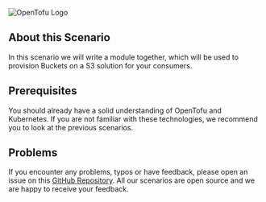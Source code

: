 ![OpenTofu Logo](https://raw.githubusercontent.com/opentofu/brand-artifacts/main/full/transparent/SVG/on-light.svg)

## About this Scenario

In this scenario we will write a module together, which will be used to provision Buckets on a S3 solution for your consumers. 

## Prerequisites

You should already have a solid understanding of OpenTofu and Kubernetes. If you are not familiar with these technologies, we recommend you to look at the previous scenarios.

## Problems

If you encounter any problems, typos or have feedback, please open an issue on this [GitHub Repository](https://github.com/peak-scale/killercoda). All our scenarios are open source and we are happy to receive your feedback.